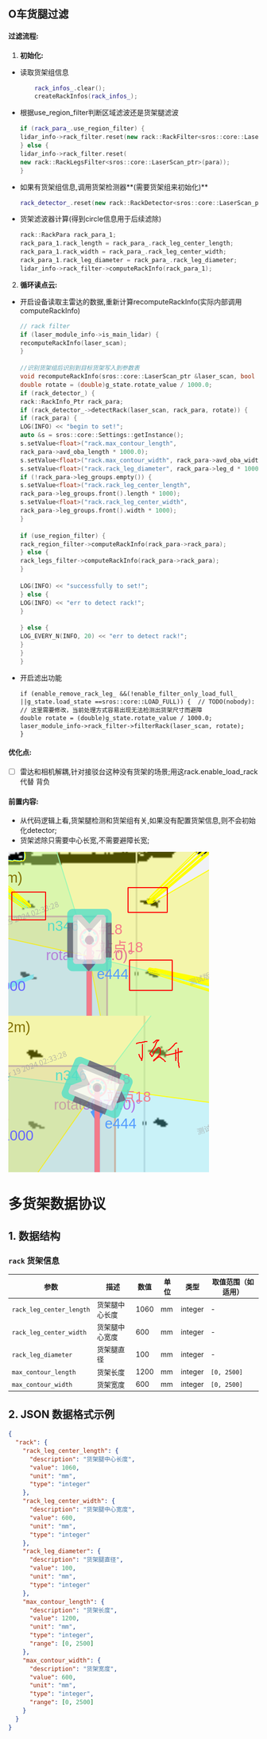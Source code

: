 ## O车货腿过滤

#### 过滤流程:

1. **初始化:**

- 读取货架组信息

  ```c++
      rack_infos_.clear();
      createRackInfos(rack_infos_);
  ```

- 根据use_region_filter判断区域滤波还是货架腿滤波

  ```c++
  if (rack_para_.use_region_filter) {
  lidar_info->rack_filter.reset(new rack::RackFilter<sros::core::LaserScan_ptr>(para));
  } else {
  lidar_info->rack_filter.reset(
  new rack::RackLegsFilter<sros::core::LaserScan_ptr>(para));
  }
  ```

- 如果有货架组信息,调用货架检测器**(需要货架组来初始化)**

  ```c++
  rack_detector_.reset(new rack::RackDetector<sros::core::LaserScan_ptr>(para, rack_infos_));
  ```

- 货架滤波器计算(得到circle信息用于后续滤除)

  ```c
  rack::RackPara rack_para_1;
  rack_para_1.rack_length = rack_para_.rack_leg_center_length;
  rack_para_1.rack_width = rack_para_.rack_leg_center_width;
  rack_para_1.rack_leg_diameter = rack_para_.rack_leg_diameter;
  lidar_info->rack_filter->computeRackInfo(rack_para_1);
  ```
2. **循环读点云:**

- 
  开启设备读取主雷达的数据,重新计算recomputeRackInfo(实际内部调用computeRackInfo)

  ```c
  // rack filter
  if (laser_module_info->is_main_lidar) {
  recomputeRackInfo(laser_scan);
  }
  
  //识别货架组后识别到目标货架写入到参数表
  void recomputeRackInfo(sros::core::LaserScan_ptr &laser_scan, bool use_region_filter) {
  double rotate = (double)g_state.rotate_value / 1000.0;
  if (rack_detector_) {
  rack::RackInfo_Ptr rack_para;
  if (rack_detector_->detectRack(laser_scan, rack_para, rotate)) {
  if (rack_para) {
  LOG(INFO) << "begin to set!";
  auto &s = sros::core::Settings::getInstance();
  s.setValue<float>("rack.max_contour_length",
  rack_para->avd_oba_length * 1000.0);
  s.setValue<float>("rack.max_contour_width", rack_para->avd_oba_width * 1000.0);
  s.setValue<float>("rack.rack_leg_diameter", rack_para->leg_d * 1000.0);
  if (!rack_para->leg_groups.empty()) {
  s.setValue<float>("rack.rack_leg_center_length",
  rack_para->leg_groups.front().length * 1000);
  s.setValue<float>("rack.rack_leg_center_width",
  rack_para->leg_groups.front().width * 1000);
  }
  
  if (use_region_filter) {
  rack_region_filter->computeRackInfo(rack_para->rack_para);
  } else {
  rack_legs_filter->computeRackInfo(rack_para->rack_para);
  }
  
  LOG(INFO) << "successfully to set!";
  } else {
  LOG(INFO) << "err to detect rack!";
  }
  
  } else {
  LOG_EVERY_N(INFO, 20) << "err to detect rack!";
  }
  }
  }
  
  ```
  
- 开启滤出功能

  ```
  if (enable_remove_rack_leg_ &&(!enable_filter_only_load_full_ ||g_state.load_state ==sros::core::LOAD_FULL)) {  // TODO(nobody):
  // 这里需要修改，当前处理方式容易出现无法检测出货架尺寸而避障
  double rotate = (double)g_state.rotate_value / 1000.0;
  laser_module_info->rack_filter->filterRack(laser_scan, rotate);
  }
  ```

  







#### 优化点:

- [ ] 雷达和相机解耦,针对接驳台这种没有货架的场景;用这rack.enable_load_rack代替   背负

 

#### 前置内容:

- 从代码逻辑上看,货架腿检测和货架组有关,如果没有配置货架信息,则不会初始化detector;
- 货架滤除只需要中心长宽,不需要避障长宽;

![image-20240422164836570](rack_filter/image-20240422164836570.png)











# 多货架数据协议

## 1. 数据结构  

### `rack` 货架信息  

| 参数                     | 描述           | 数值 | 单位 | 类型    | 取值范围（如适用） |
| ------------------------ | -------------- | ---- | ---- | ------- | ------------------ |
| `rack_leg_center_length` | 货架腿中心长度 | 1060 | mm   | integer | -                  |
| `rack_leg_center_width`  | 货架腿中心宽度 | 600  | mm   | integer | -                  |
| `rack_leg_diameter`      | 货架腿直径     | 100  | mm   | integer | -                  |
| `max_contour_length`     | 货架长度       | 1200 | mm   | integer | `[0, 2500]`        |
| `max_contour_width`      | 货架宽度       | 600  | mm   | integer | `[0, 2500]`        |



## 2. JSON 数据格式示例  

```json
{
  "rack": {
    "rack_leg_center_length": {
      "description": "货架腿中心长度",
      "value": 1060,
      "unit": "mm",
      "type": "integer"
    },
    "rack_leg_center_width": {
      "description": "货架腿中心宽度",
      "value": 600,
      "unit": "mm",
      "type": "integer"
    },
    "rack_leg_diameter": {
      "description": "货架腿直径",
      "value": 100,
      "unit": "mm",
      "type": "integer"
    },
    "max_contour_length": {
      "description": "货架长度",
      "value": 1200,
      "unit": "mm",
      "type": "integer",
      "range": [0, 2500]
    },
    "max_contour_width": {
      "description": "货架宽度",
      "value": 600,
      "unit": "mm",
      "type": "integer",
      "range": [0, 2500]
    }
  }
}
```

